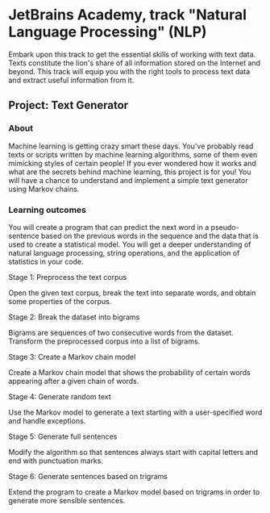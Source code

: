# JetBrains Academy, track "Natural Language Processing" (NLP)

Embark upon this track to get the essential skills of working with text data. Texts constitute the lion's share of all information stored on the Internet and beyond. This track will equip you with the right tools to process text data and extract useful information from it.


## Project: Text Generator

### About

Machine learning is getting crazy smart these days. You've probably read texts or scripts written by machine learning algorithms, some of them even mimicking styles of certain people! If you ever wondered how it works and what are the secrets behind machine learning, this project is for you! You will have a chance to understand and implement a simple text generator using Markov chains.

### Learning outcomes
You will create a program that can predict the next word in a pseudo-sentence based on the previous words in the sequence and the data that is used to create a statistical model. You will get a deeper understanding of natural language processing, string operations, and the application of statistics in your code.

Stage 1: Preprocess the text corpus

Open the given text corpus, break the text into separate words, and obtain some properties of the corpus.

Stage 2: Break the dataset into bigrams

Bigrams are sequences of two consecutive words from the dataset. Transform the preprocessed corpus into a list of bigrams.

Stage 3: Create a Markov chain model

Create a Markov chain model that shows the probability of certain words appearing after a given chain of words.

Stage 4: Generate random text

Use the Markov model to generate a text starting with a user-specified word and handle exceptions.

Stage 5: Generate full sentences

Modify the algorithm so that sentences always start with capital letters and end with punctuation marks.

Stage 6: Generate sentences based on trigrams

Extend the program to create a Markov model based on trigrams in order to generate more sensible sentences.